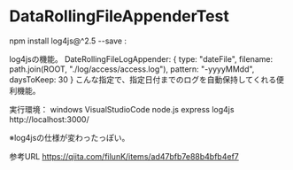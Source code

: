 # DataRollingFileAppenderTest

npm install log4js@^2.5 --save
:

log4jsの機能。
    DateRollingFileLogAppender: {
      type: "dateFile",
      filename: path.join(ROOT, "./log/access/access.log"),
      pattern: "-yyyyMMdd",
      daysToKeep: 30
    }
こんな指定で、指定日付までのログを自動保持してくれる便利機能。

実行環境：
windows
VisualStudioCode
node.js
express
log4js
http://localhost:3000/


※log4jsの仕様が変わったっぽい。

参考URL
https://qiita.com/filunK/items/ad47bfb7e88b4bfb4ef7
